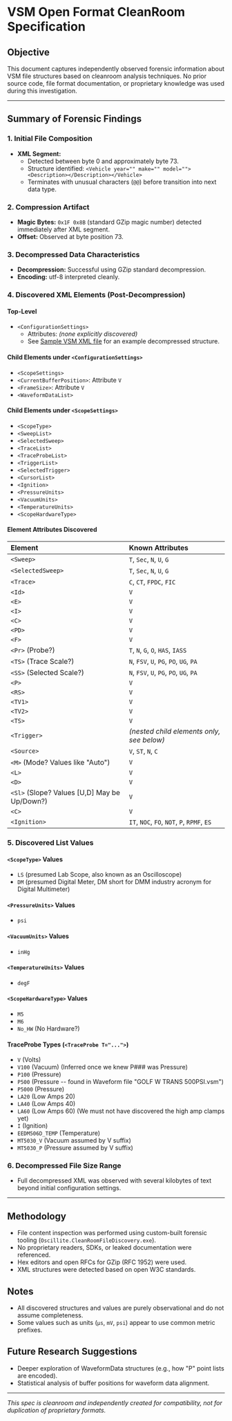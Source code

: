 ﻿# VSM Open Format CleanRoom Specification

## Objective
This document captures independently observed forensic information about VSM file structures based on cleanroom analysis techniques. No prior source code, file format documentation, or proprietary knowledge was used during this investigation.

---

## Summary of Forensic Findings

### 1. Initial File Composition
- **XML Segment:**
  - Detected between byte 0 and approximately byte 73.
  - Structure identified: `<Vehicle year="" make="" model=""><Description></Description></Vehicle>`
  - Terminates with unusual characters (`@@`) before transition into next data type.

### 2. Compression Artifact
- **Magic Bytes:** `0x1F 0x8B` (standard GZip magic number) detected immediately after XML segment.
- **Offset:** Observed at byte position 73.

### 3. Decompressed Data Characteristics
- **Decompression:** Successful using GZip standard decompression.
- **Encoding:** utf-8 interpreted cleanly.

### 4. Discovered XML Elements (Post-Decompression)

#### Top-Level
- `<ConfigurationSettings>`
  - Attributes: *(none explicitly discovered)*
  - See [Sample VSM XML file](sample.xml) for an example decompressed structure.

#### Child Elements under `<ConfigurationSettings>`
- `<ScopeSettings>`
- `<CurrentBufferPosition>`: Attribute `V`
- `<FrameSize>`: Attribute `V`
- `<WaveformDataList>`

#### Child Elements under `<ScopeSettings>`
- `<ScopeType>`
- `<SweepList>`
- `<SelectedSweep>`
- `<TraceList>`
- `<TraceProbeList>`
- `<TriggerList>`
- `<SelectedTrigger>`
- `<CursorList>`
- `<Ignition>`
- `<PressureUnits>`
- `<VacuumUnits>`
- `<TemperatureUnits>`
- `<ScopeHardwareType>`

#### Element Attributes Discovered

| Element | Known Attributes |
|:---|:---|
| `<Sweep>` | `T`, `Sec`, `N`, `U`, `G` |
| `<SelectedSweep>` | `T`, `Sec`, `N`, `U`, `G` |
| `<Trace>` | `C`, `CT`, `FPDC`, `FIC` |
| `<Id>` | `V` |
| `<E>` | `V` |
| `<I>` | `V` |
| `<C>` | `V` |
| `<PD>` | `V` |
| `<F>` | `V` |
| `<Pr>` (Probe?) | `T`, `N`, `G`, `O`, `HAS`, `IASS` |
| `<TS>` (Trace Scale?) | `N`, `FSV`, `U`, `PG`, `PO`, `UG`, `PA` |
| `<SS>` (Selected Scale?) | `N`, `FSV`, `U`, `PG`, `PO`, `UG`, `PA` |
| `<P>` | `V` |
| `<RS>` | `V` |
| `<TV1>` | `V` |
| `<TV2>` | `V` |
| `<TS>` | `V` |
| `<Trigger>` | *(nested child elements only, see below)* |
| `<Source>` | `V`, `ST`, `N`, `C` |
| `<M>` (Mode?  Values like "Auto") | `V` |
| `<L>` | `V` |
| `<D>` | `V` |
| `<Sl>` (Slope? Values [U,D] May be Up/Down?) | `V` |
| `<C>` | `V` |
| `<Ignition>` | `IT`, `NOC`, `FO`, `NOT`, `P`, `RPMF`, `ES` |

### 5. Discovered List Values

#### `<ScopeType>` Values
- `LS` (presumed Lab Scope, also known as an Oscilloscope)
- `DM` (presumed Digital Meter, DM short for DMM industry acronym for Digital Multimeter)

#### `<PressureUnits>` Values
- `psi`

#### `<VacuumUnits>` Values
- `inHg`

#### `<TemperatureUnits>` Values
- `degF`

#### `<ScopeHardwareType>` Values
- `M5`
- `M6`
- `No_HW` (No Hardware?)

#### TraceProbe Types (`<TraceProbe T="...">`)
- `V` (Volts)
- `V100` (Vacuum) (Inferred once we knew P### was Pressure)
- `P100` (Pressure)
- `P500` (Pressure -- found in Waveform file "GOLF W TRANS 500PSI.vsm")
- `P5000` (Pressure)
- `LA20` (Low Amps 20)
- `LA40` (Low Amps 40)
- `LA60` (Low Amps 60) (We must not have discovered the high amp clamps yet)
- `I` (Ignition)
- `EEDM506D_TEMP` (Temperature)
- `MT5030_V` (Vacuum assumed by V suffix)
- `MT5030_P` (Pressure assumed by V suffix)

### 6. Decompressed File Size Range
- Full decompressed XML was observed with several kilobytes of text beyond initial configuration settings.

---

## Methodology
- File content inspection was performed using custom-built forensic tooling (`Oscillite.CleanRoomFileDiscovery.exe`).
- No proprietary readers, SDKs, or leaked documentation were referenced.
- Hex editors and open RFCs for GZip (RFC 1952) were used.
- XML structures were detected based on open W3C standards.

## Notes
- All discovered structures and values are purely observational and do not assume completeness.
- Some values such as units (`µs`, `mV`, `psi`) appear to use common metric prefixes.

## Future Research Suggestions
- Deeper exploration of WaveformData structures (e.g., how "P" point lists are encoded).
- Statistical analysis of buffer positions for waveform data alignment.

---

*This spec is cleanroom and independently created for compatibility, not for duplication of proprietary formats.*

